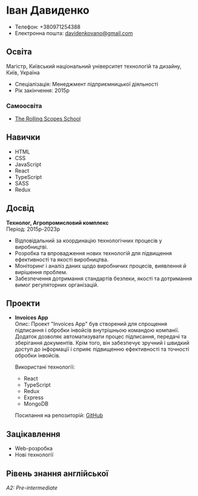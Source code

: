 # Іван Давиденко
- Телефон: +380971254388
- Електронна пошта: davidenkovano@gmail.com

## Освіта
Магістр, Київський національний університет технологій та дизайну, Київ, Україна
- Спеціалізація: Менеджмент підприємницької діяльності
- Рік закінчення: 2015р

### Самоосвіта
- [The Rolling Scopes School](https://rs.school)

## Навички
- HTML
- CSS
- JavaScript
- React
- TypeScript
- SASS
- Redux

## Досвід
**Технолог, Агропромисловий комплекс**  
Період: 2015р-2023р
- Відповідальний за координацію технологічних процесів у виробництві.
- Розробка та впровадження нових технологій для підвищення ефективності та якості виробництва.
- Моніторинг і аналіз даних щодо виробничих процесів, виявлення й вирішення проблем.
- Забезпечення дотримання стандартів безпеки, якості та дотримання вимог регуляторних організацій.

## Проекти
- **Invoices App**  
  Опис: Проект "Invoices App" був створений для спрощення підписання і обробки інвойсів внутрішньою командою компанії. Додаток дозволяє автоматизувати процес підписання, передачі та зберігання документів. Крім того, він забезпечує зручний і швидкий доступ до інформації і сприяє підвищенню ефективності та точності обробки інвойсів.

  Використані технології:
  - React
  - TypeScript
  - Redux
  - Express
  - MongoDB

  Посилання на репозиторій: [GitHub](https://github.com/res1dentevil/app-invoices)

## Зацікавлення
- Web-розробка
- Нові технології

## Рівень знання англійської
*A2: Pre-intermediate*